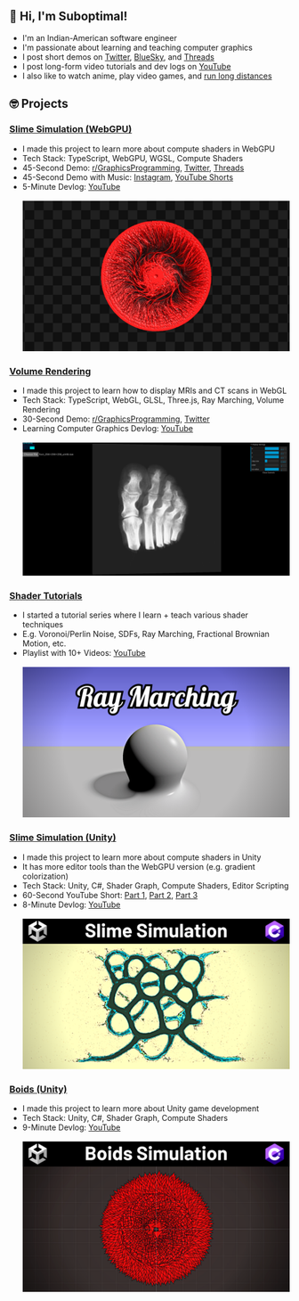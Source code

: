 ## 👋 Hi, I'm Suboptimal!

- I'm an Indian-American software engineer
- I'm passionate about learning and teaching computer graphics
- I post short demos on [Twitter](https://twitter.com/SuboptimalEng), [BlueSky](https://bsky.app/profile/suboptimaleng.bsky.social), and [Threads](https://www.threads.net/@suboptimaleng)
- I post long-form video tutorials and dev logs on [YouTube](https://www.youtube.com/@SuboptimalEng)
- I also like to watch anime, play video games, and [run long distances](https://x.com/SuboptimalEng/status/1874485132184453161)

## 🤓 Projects

### [Slime Simulation (WebGPU)](https://github.com/SuboptimalEng/slime-sim-webgpu)

- I made this project to learn more about compute shaders in WebGPU
- Tech Stack: TypeScript, WebGPU, WGSL, Compute Shaders
- 45-Second Demo: [r/GraphicsProgramming](https://www.reddit.com/r/GraphicsProgramming/comments/1hp4kn2/webgpu_typescript_slime_mold_simulation/?utm_source=share&utm_medium=web3x&utm_name=web3xcss&utm_term=1&utm_content=share_button), [Twitter](https://x.com/SuboptimalEng/status/1873425520106582229), [Threads](https://www.threads.net/@suboptimaleng/post/DEK9UtZIX5n?xmt=AQGzdJJWLtFvVJ94Aw73-35N4bCzFWb2na419Vv8lqsOtg)
- 45-Second Demo with Music: [Instagram](https://www.instagram.com/p/DEMGo6jIiXN/), [YouTube Shorts](https://www.youtube.com/shorts/ZGJ6E04lC7Q)
- 5-Minute Devlog: [YouTube](https://www.youtube.com/watch?v=nBqZOz7AF34)
  <br/>
  <br/>
  <img src="_screenshots/slime-sim-webgpu.png">

### [Volume Rendering](https://github.com/SuboptimalEng/volume-rendering)

- I made this project to learn how to display MRIs and CT scans in WebGL
- Tech Stack: TypeScript, WebGL, GLSL, Three.js, Ray Marching, Volume Rendering
- 30-Second Demo: [r/GraphicsProgramming](https://www.reddit.com/r/GraphicsProgramming/comments/1c9ke0p/volume_rendering_in_threejs_and_glsl/), [Twitter](https://x.com/SuboptimalEng/status/1781808470985003035)
- Learning Computer Graphics Devlog: [YouTube](https://www.youtube.com/watch?v=exkfFjhZsZ0)
  <br/>
  <br/>
  <img src="_screenshots/volume-renering.png">

### [Shader Tutorials](https://github.com/SuboptimalEng/shader-tutorials)

- I started a tutorial series where I learn + teach various shader techniques
- E.g. Voronoi/Perlin Noise, SDFs, Ray Marching, Fractional Brownian Motion, etc.
- Playlist with 10+ Videos: [YouTube](https://www.youtube.com/watch?v=7UvpTTEE1Hs&list=PLTJ_bWjv6i7xnDaPMrbx69zVu82sVails&pp=gAQB)
  <br/>
  <br/>
  <img src="_screenshots/ray-marching.png">

### [Slime Simulation (Unity)](https://github.com/SuboptimalEng/slime-sim-unity)

- I made this project to learn more about compute shaders in Unity
- It has more editor tools than the WebGPU version (e.g. gradient colorization)
- Tech Stack: Unity, C#, Shader Graph, Compute Shaders, Editor Scripting
- 60-Second YouTube Short: [Part 1](https://www.youtube.com/shorts/UN3w41sRyDo), [Part 2](https://www.youtube.com/shorts/kMzA3ftW_MQ), [Part 3](https://www.youtube.com/shorts/98FIp_uJE1k)
- 8-Minute Devlog: [YouTube](https://www.youtube.com/watch?v=BKcxJlvqNWs)
  <br/>
  <br/>
  <img src="_screenshots/slime-sim-unity.png">

### [Boids (Unity)](https://github.com/SuboptimalEng/boids)

- I made this project to learn more about Unity game development
- Tech Stack: Unity, C#, Shader Graph, Compute Shaders
- 9-Minute Devlog: [YouTube](https://www.youtube.com/watch?v=HzR-9tfOJQo)
  <br/>
  <br/>
  <img src="_screenshots/boids.png">

<!--
Note: Leaving this here incase I want to use it again.

<br />
<br />

<a href="https://github.com/anuraghazra/github-readme-stats">
<img align="center" src="https://github-readme-stats.vercel.app/api?username=SuboptimalEng&count_private=true&show_icons=true&include_all_commits=true&hide_border=true&hide_title=true" />
</a>

<br />
<br />

<a href="https://github.com/anuraghazra/github-readme-stats">
<img align="center" src="https://github-readme-stats.vercel.app/api/top-langs/?username=SuboptimalEng&layout=compact&hide_title=true&hide_border=true" />
</a>
-->
